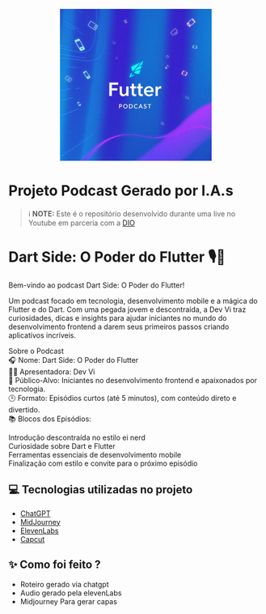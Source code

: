 <p align="center">
<img 
    src="./assets/capa - PodDartSide.png"
    width="300"
/>
</p>

# Projeto Podcast Gerado por I.A.s


 > ℹ️ **NOTE:** Este é o repositório desenvolvido durante uma live no Youtube em parceria com a [DIO](https://dio.me)

<h1> Dart Side: O Poder do Flutter 🎙️🚀 </h1>
Bem-vindo ao podcast Dart Side: O Poder do Flutter!

Um podcast focado em tecnologia, desenvolvimento mobile e a mágica do Flutter e do Dart. Com uma pegada jovem e descontraída, a Dev Vi traz curiosidades, dicas e insights para ajudar iniciantes no mundo do desenvolvimento frontend a darem seus primeiros passos criando aplicativos incríveis.

Sobre o Podcast<br>
🎧 Nome: Dart Side: O Poder do Flutter<br>
👩‍💻 Apresentadora: Dev Vi<br>
🎯 Público-Alvo: Iniciantes no desenvolvimento frontend e apaixonados por tecnologia.<br>
🕒 Formato: Episódios curtos (até 5 minutos), com conteúdo direto e divertido.<br>
📚 Blocos dos Episódios:

Introdução descontraída no estilo ei nerd<br>
Curiosidade sobre Dart e Flutter<br>
Ferramentas essenciais de desenvolvimento mobile<br>
Finalização com estilo e convite para o próximo episódio<br>

## 💻 Tecnologias utilizadas no projeto

- [ChatGPT](https://chat.openai.com/) 
- [MidJourney](https://www.midjourney.com/app/)
- [ElevenLabs](https://beta.elevenlabs.io/)
- [Capcut](https://www.capcut.com/pt-br/)

## ✨ Como foi feito ?

- Roteiro gerado via chatgpt
- Audio gerado pela elevenLabs
- Midjourney Para gerar capas
